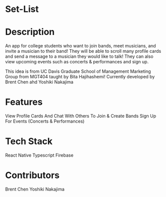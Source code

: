 # Set-List

# Description
An app for college students who want to join bands, meet musicians, and invite a musician to their band!  They will be able to scroll many profile cards and send a message to a musician they would like to talk!  They can also view upcoming events such as concerts & performances and sign up.

This idea is from UC Davis Graduate School of Management Marketing Group from MGT404 taught by Bita Hajihashemi!  Currently developed by Brent Chen ahd Yoshiki Nakajima

# Features
View Profile Cards And Chat With Others To Join & Create Bands
Sign Up For Events (Concerts & Performances)

# Tech Stack
React Native
Typescript
Firebase

# Contributors
Brent Chen
Yoshiki Nakajima
